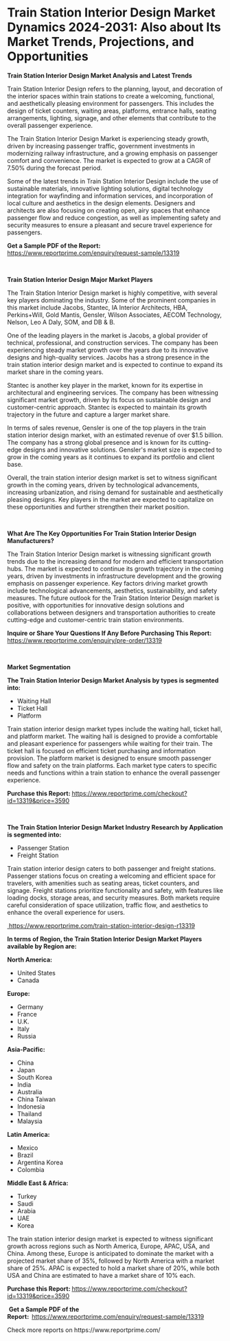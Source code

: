 <p><h1>Train Station Interior Design Market Dynamics 2024-2031: Also about Its Market Trends, Projections, and Opportunities</h1></p><p><strong>Train Station Interior Design Market Analysis and Latest Trends</strong></p>
<p><p>Train Station Interior Design refers to the planning, layout, and decoration of the interior spaces within train stations to create a welcoming, functional, and aesthetically pleasing environment for passengers. This includes the design of ticket counters, waiting areas, platforms, entrance halls, seating arrangements, lighting, signage, and other elements that contribute to the overall passenger experience.</p><p>The Train Station Interior Design Market is experiencing steady growth, driven by increasing passenger traffic, government investments in modernizing railway infrastructure, and a growing emphasis on passenger comfort and convenience. The market is expected to grow at a CAGR of 7.50% during the forecast period.</p><p>Some of the latest trends in Train Station Interior Design include the use of sustainable materials, innovative lighting solutions, digital technology integration for wayfinding and information services, and incorporation of local culture and aesthetics in the design elements. Designers and architects are also focusing on creating open, airy spaces that enhance passenger flow and reduce congestion, as well as implementing safety and security measures to ensure a pleasant and secure travel experience for passengers.</p></p>
<p><strong>Get a Sample PDF of the Report:&nbsp;</strong> <a href="https://www.reportprime.com/enquiry/request-sample/13319">https://www.reportprime.com/enquiry/request-sample/13319</a></p>
<p>&nbsp;</p>
<p><strong>Train Station Interior Design Major Market Players</strong></p>
<p><p>The Train Station Interior Design market is highly competitive, with several key players dominating the industry. Some of the prominent companies in this market include Jacobs, Stantec, IA Interior Architects, HBA, Perkins+Will, Gold Mantis, Gensler, Wilson Associates, AECOM Technology, Nelson, Leo A Daly, SOM, and DB & B.</p><p>One of the leading players in the market is Jacobs, a global provider of technical, professional, and construction services. The company has been experiencing steady market growth over the years due to its innovative designs and high-quality services. Jacobs has a strong presence in the train station interior design market and is expected to continue to expand its market share in the coming years.</p><p>Stantec is another key player in the market, known for its expertise in architectural and engineering services. The company has been witnessing significant market growth, driven by its focus on sustainable design and customer-centric approach. Stantec is expected to maintain its growth trajectory in the future and capture a larger market share.</p><p>In terms of sales revenue, Gensler is one of the top players in the train station interior design market, with an estimated revenue of over $1.5 billion. The company has a strong global presence and is known for its cutting-edge designs and innovative solutions. Gensler's market size is expected to grow in the coming years as it continues to expand its portfolio and client base.</p><p>Overall, the train station interior design market is set to witness significant growth in the coming years, driven by technological advancements, increasing urbanization, and rising demand for sustainable and aesthetically pleasing designs. Key players in the market are expected to capitalize on these opportunities and further strengthen their market position.</p></p>
<p>&nbsp;</p>
<p><strong>What Are The Key Opportunities For Train Station Interior Design Manufacturers?</strong></p>
<p><p>The Train Station Interior Design market is witnessing significant growth trends due to the increasing demand for modern and efficient transportation hubs. The market is expected to continue its growth trajectory in the coming years, driven by investments in infrastructure development and the growing emphasis on passenger experience. Key factors driving market growth include technological advancements, aesthetics, sustainability, and safety measures. The future outlook for the Train Station Interior Design market is positive, with opportunities for innovative design solutions and collaborations between designers and transportation authorities to create cutting-edge and customer-centric train station environments.</p></p>
<p><strong>Inquire or Share Your Questions If Any Before Purchasing This Report:</strong> <a href="https://www.reportprime.com/enquiry/pre-order/13319">https://www.reportprime.com/enquiry/pre-order/13319</a></p>
<p>&nbsp;</p>
<p><strong>Market Segmentation</strong></p>
<p><strong>The Train Station Interior Design Market Analysis by types is segmented into:</strong></p>
<p><ul><li>Waiting Hall</li><li>Ticket Hall</li><li>Platform</li></ul></p>
<p><p>Train station interior design market types include the waiting hall, ticket hall, and platform market. The waiting hall is designed to provide a comfortable and pleasant experience for passengers while waiting for their train. The ticket hall is focused on efficient ticket purchasing and information provision. The platform market is designed to ensure smooth passenger flow and safety on the train platforms. Each market type caters to specific needs and functions within a train station to enhance the overall passenger experience.</p></p>
<p><strong>Purchase this Report:&nbsp;</strong><a href="https://www.reportprime.com/checkout?id=13319&price=3590">https://www.reportprime.com/checkout?id=13319&price=3590</a></p>
<p>&nbsp;</p>
<p><strong>The Train Station Interior Design Market Industry Research by Application is segmented into:</strong></p>
<p><ul><li>Passenger Station</li><li>Freight Station</li></ul></p>
<p><p>Train station interior design caters to both passenger and freight stations. Passenger stations focus on creating a welcoming and efficient space for travelers, with amenities such as seating areas, ticket counters, and signage. Freight stations prioritize functionality and safety, with features like loading docks, storage areas, and security measures. Both markets require careful consideration of space utilization, traffic flow, and aesthetics to enhance the overall experience for users.</p></p>
<p><a href="https://www.reportprime.com/train-station-interior-design-r13319">&nbsp;https://www.reportprime.com/train-station-interior-design-r13319</a></p>
<p><strong>In terms of Region, the Train Station Interior Design Market Players available by Region are:</strong></p>
<p>
    <p> <strong> North America: </strong>
        <ul>
            <li>United States</li>
            <li>Canada</li>
        </ul>
        </p> 
    <p> <strong> Europe: </strong>
        <ul>
            <li>Germany</li>
            <li>France</li>
            <li>U.K.</li>
            <li>Italy</li>
            <li>Russia</li>
        </ul>
        </p> 
    <p> <strong> Asia-Pacific: </strong>
        <ul>
            <li>China</li>
            <li>Japan</li>
            <li>South Korea</li>
            <li>India</li>
            <li>Australia</li>
            <li>China Taiwan</li>
            <li>Indonesia</li>
            <li>Thailand</li>
            <li>Malaysia</li>
        </ul>
        </p> 
    <p> <strong> Latin America: </strong>
        <ul>
            <li>Mexico</li>
            <li>Brazil</li>
            <li>Argentina Korea</li>
            <li>Colombia</li>
        </ul>
        </p> 
    <p> <strong> Middle East & Africa: </strong>
        <ul>
            <li>Turkey</li>
            <li>Saudi</li>
            <li>Arabia</li>
            <li>UAE</li>
            <li>Korea</li>
        </ul>
    </p>
    </p>
<p><p>The train station interior design market is expected to witness significant growth across regions such as North America, Europe, APAC, USA, and China. Among these, Europe is anticipated to dominate the market with a projected market share of 35%, followed by North America with a market share of 25%. APAC is expected to hold a market share of 20%, while both USA and China are estimated to have a market share of 10% each.</p></p>
<p><strong>Purchase this Report: </strong><a href="https://www.reportprime.com/checkout?id=13319&price=3590">https://www.reportprime.com/checkout?id=13319&price=3590</a></p>
<p>&nbsp;<strong>Get a Sample PDF of the Report:&nbsp;&nbsp;</strong><a href="https://www.reportprime.com/enquiry/request-sample/13319">https://www.reportprime.com/enquiry/request-sample/13319</a></p>
<p><strong></strong></p>
<p>Check more reports on https://www.reportprime.com/</p>